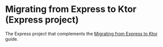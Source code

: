 # Migrating from Express to Ktor (Express project)

The Express project that complements the [Migrating from Express to Ktor](https://ktor.io/docs/express-js.html) guide.
